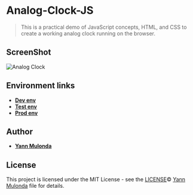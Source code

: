 # Analog-Clock-JS

> This is a practical demo of JavaScript concepts, HTML, and CSS to create a working analog clock running on the browser.

## ScreenShot

![Analog Clock](./img/clock.gif)

## Environment links

* **[Dev env](https://clock-dev.netlify.app/)**
* **[Test env](https://clock-test.netlify.app/)**
* **[Prod env](https://clock-prod.netlify.app/)**

## Author

* **[Yann Mulonda](https://github.com/YannMjl)**

## License

This project is licensed under the MIT License - see the [LICENSE](LICENSE)© [Yann Mulonda](https://github.com/YannMjl) file for details.
